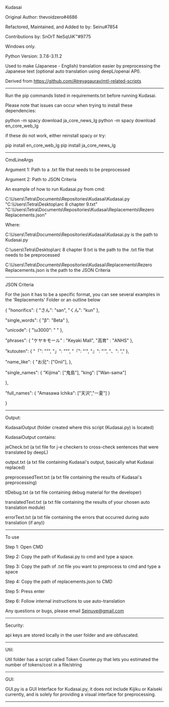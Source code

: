 Kudasai

Original Author: thevoidzero#4686

Refactored, Maintained, and Added to by: Seinu#7854

Contributions by: SnOrT NeSqUiK™#9775

Windows only.

Python Version: 3.7.6-3.11.2

Used to make (Japanese - English) translation easier by preprocessing the Japanese text (optional auto translation using deepL/openai API).

Derived from https://github.com/Atreyagaurav/mtl-related-scripts

---------------------------------------------------------------------------------------------------------------------------------------------------

Run the pip commands listed in requirements.txt before running Kudasai.

Please note that issues can occur when trying to install these dependencies:

python -m spacy download ja_core_news_lg
python -m spacy download en_core_web_lg

if these do not work, either reinstall spacy or try:

pip install en_core_web_lg
pip install ja_core_news_lg

---------------------------------------------------------------------------------------------------------------------------------------------------

CmdLineArgs

Argument 1: Path to a .txt file that needs to be preprocessed

Argument 2: Path to JSON Criteria

An example of how to run Kudasai.py from cmd:

C:\Users\Tetra\Documents\Repositories\Kudasai\Kudasai.py "C:\Users\Tetra\Desktop\arc 8 chapter 9.txt" "C:\Users\Tetra\Documents\Repositories\Kudasai\Replacements\Rezero Replacements.json"

Where:

C:\Users\Tetra\Documents\Repositories\Kudasai\Kudasai.py is the path to Kudasai.py

C:\users\Tetra\Desktop\arc 8 chapter 9.txt is the path to the .txt file that needs to be preprocessed

C:\Users\Tetra\Documents\Repositories\Kudasai\Replacements\Rezero Replacements.json is the path to the JSON Criteria

---------------------------------------------------------------------------------------------------------------------------------------------------


JSON Criteria

For the json it has to be a specific format, you can see several examples in the 'Replacements' Folder or an outline below

{
  "honorifics": {
    "さん": "san",
    "くん": "kun"
  },

  "single_words": {
    "β": "Beta"
  },

  "unicode": {
    "\u3000": " "
  },

  "phrases": {
    "ケヤキモール" : "Keyaki Mall",
    "高育" : "ANHS"
  },

  "kutouten": {
    "「": "\"",
    "」": "\"",
    "『": "'",
    "』": "'",
    "、": ","
  },

  "name_like": {
    "お兄": ["Onii"],
  },

  "single_names": {
    "Kijima": ["鬼島"],
    "king": ["Wan-sama"]

  },

  "full_names": {
    "Amasawa Ichika": ["天沢","一夏"]
  }

}

---------------------------------------------------------------------------------------------------------------------------------------------------

Output: 

KudasaiOutput (folder created where this script (Kudasai.py) is located)

KudasaiOutput contains:

jeCheck.txt (a txt file for j-e checkers to cross-check sentences that were translated by deepL)

output.txt (a txt file containing Kudasai's output, basically what Kudasai replaced)

preprocessedText.txt (a txt file containing the results of Kudasai's preprocessing)

tlDebug.txt (a txt file containing debug material for the developer)

translatedText.txt (a txt file containing the results of your chosen auto translation module)

errorText.txt (a txt file containing the errors that occurred during auto translation (if any))

---------------------------------------------------------------------------------------------------------------------------------------------------

To use

Step 1: Open CMD

Step 2: Copy the path of Kudasai.py to cmd and type a space.

Step 3: Copy the path of .txt file you want to preprocess to cmd and type a space

Step 4: Copy the path of replacements.json to CMD

Step 5: Press enter

Step 6: Follow internal instructions to use auto-translation

Any questions or bugs, please email Seinuve@gmail.com

---------------------------------------------------------------------------------------------------------------------------------------------------

Security:

api keys are stored locally in the user folder and are obfuscated.

---------------------------------------------------------------------------------------------------------------------------------------------------

Util:

Util folder has a script called Token Counter.py that lets you estimated the number of tokens/cost in a file/string

---------------------------------------------------------------------------------------------------------------------------------------------------

GUI:

GUI.py is a GUI Interface for Kudasai.py, it does not include Kijiku or Kaiseki currently, and is solely for providing a visual interface for preprocessing.

---------------------------------------------------------------------------------------------------------------------------------------------------